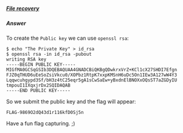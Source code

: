 ##### [File recovery](http://ringzer0team.com/challenges/49)
##### Answer

To create the `Public key` we can use `openssl rsa`:  
```
$ echo "The Private Key" > id_rsa
$ openssl rsa -in id_rsa -pubout
writing RSA key
-----BEGIN PUBLIC KEY-----
MIGfMA0GCSqGSIb3DQEBAQUAA4GNADCBiQKBgQDwkrxVrZ+KCl1cX27SHDI7Efgn
FJZ0qTHUD6uEeSoZsiVkcu0/XOPbz1RtpK7xxpKMSnH6uDc5On1IEw3A127wW4Y3
Lqqwcuhgypd3Sf/bH3z4tC25eqr5gA1sCwSaEw+yBxdnElBNOXxOQsST7aZGDyIU
tmpouI1IXqxjrDx2SQIDAQAB
-----END PUBLIC KEY-----
```
So we submit the public key and the flag will appear:  
```
FLAG-9869O2dQ43d1r116kfD0Sj5n
```

Have a fun flag capturing. ;)
